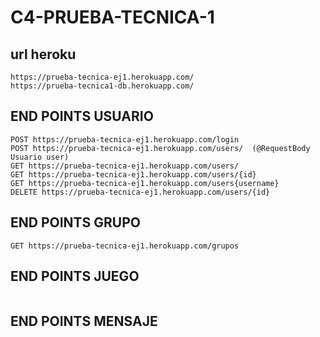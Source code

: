 # C4-PRUEBA-TECNICA-1

## url heroku
```
https://prueba-tecnica-ej1.herokuapp.com/
https://prueba-tecnica1-db.herokuapp.com/
```

## END POINTS USUARIO
```
POST https://prueba-tecnica-ej1.herokuapp.com/login
POST https://prueba-tecnica-ej1.herokuapp.com/users/  (@RequestBody Usuario user)
GET https://prueba-tecnica-ej1.herokuapp.com/users/ 
GET https://prueba-tecnica-ej1.herokuapp.com/users/{id}
GET https://prueba-tecnica-ej1.herokuapp.com/users{username}
DELETE https://prueba-tecnica-ej1.herokuapp.com/users/{id}

```


## END POINTS GRUPO
```
GET https://prueba-tecnica-ej1.herokuapp.com/grupos
```


## END POINTS JUEGO
```

```


## END POINTS MENSAJE
```

```
